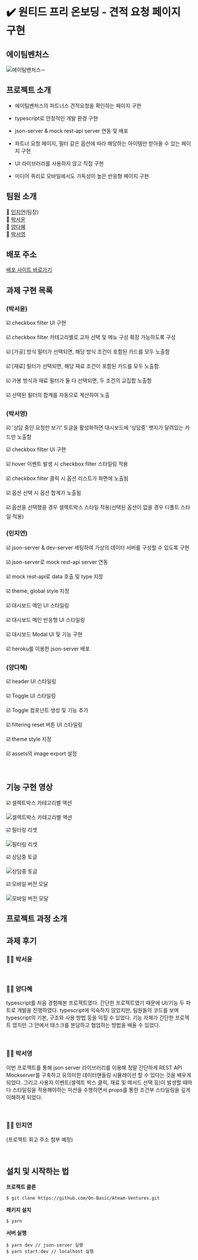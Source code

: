 # ✔️ 원티드 프리 온보딩 - 견적 요청 페이지 구현

## 에이팀벤처스

![에이팀벤처스ᅳ](https://user-images.githubusercontent.com/53133662/153177356-da26b823-1757-4287-80f9-46c8cba92e90.png)


## 프로젝트 소개

- 에이팀벤처스의 파트너스 견적요청을 확인하는 페이지 구현

- typescript로 안정적인 개발 환경 구현

- json-server & mock rest-api server 연동 및 배포

- 파트너 요청 페이지, 필터 같은 옵션에 따라 해당하는 아이템만 받아올 수 있는 페이지 구현

- UI 라이브러리를 사용하지 않고 직접 구현

- 미디어 쿼리로 모바일에서도 가독성이 높은 반응형 페이지 구현

## 팀원 소개

🏃‍ [민지연](https://github.com/ichbinmin2)(팀장)<br/>
🏃‍ [박서윤](https://github.com/seoyuuun)<br/>
🏃‍ [양다혜](https://github.com/dahye-program)<br/>
🏃‍ [박서영](https://github.com/ongddree)<br/>

## 배포 주소

[배포 사이트 바로가기](https://ateamventures.herokuapp.com/)

## 과제 구현 목록

### (박서윤)

☑️ checkbox filter UI 구현

☑️ checkbox filter 카테고리별로 교차 선택 및 메뉴 구성 확장 가능하도록 구성

☑️ [가공] 방식 필터가 선택되면, 해당 방식 조건이 포함된 카드를 모두 노출함

☑️ [재료] 필터가 선택되면, 해당 재료 조건이 포함된 카드를 모두 노출함.

☑️ 가봉 방식과 재료 필터가 둘 다 선택되면, 두 조건의 교집합 노출함

☑️ 선택된 필터의 합계를 자동으로 계산하여 노출

### (박서영)

☑️ '상담 중인 요청만 보기' 토글을 활성화하면 대시보드에 '상담중' 뱃지가 달려있는 카드만 노출함

☑️ checkbox filter UI 구현

☑️ hover 이벤트 발생 시 checkbox filter 스타일링 적용

☑️ checkbox filter 클릭 시 옵션 리스트가 화면에 노출됨

☑️ 옵션 선택 시 옵션 합계가 노출됨

☑️ 옵션을 선택했을 경우 셀렉트박스 스타일 적용(선택된 옵션이 없을 경우 디폴트 스타일 적용)

### (민지연)

☑️ json-server & dev-server 세팅하여 가상의 데이터 서버를 구성할 수 있도록 구현

☑️ json-server로 mock rest-api server 연동

☑️ mock rest-api로 data 호출 및 type 지정

☑️ theme, global style 지정

☑️ 대시보드 메인 UI 스타일링

☑️ 대시보드 메인 반응형 UI 스타일링

☑️ 대시보드 Modal UI 및 기능 구현

☑️ heroku를 이용한 json-server 배포

### (양다혜)

☑️ header UI 스타일링

☑️ Toggle UI 스타일링

☑️ Toggle 컴포넌트 생성 및 기능 추가

☑️ filtering reset 버튼 UI 스타일링

☑️ theme style 지정

☑️ assets의 image export 설정

<br/>

## 기능 구현 영상

☑️ 셀렉트박스 카테고리별 액션

![셀렉트박스 카테고리별 액션](https://user-images.githubusercontent.com/84560867/153098729-6d8813c6-80c6-4b5c-8c92-2f110f74da35.gif)

☑️ 필터링 리셋

![필터링 리셋](https://user-images.githubusercontent.com/84560867/153098741-fa813733-bcae-4d21-b01a-baf33db397a8.gif)

☑️ 상담중 토글

![상담중 토글](https://user-images.githubusercontent.com/84560867/153098751-fe488eee-27e8-4b51-81df-d6e1b6ceb789.gif)

☑️ 모바일 버전 모달

![모바일 버전 모달](https://user-images.githubusercontent.com/53133662/153101561-95d3fc9c-9b9a-4907-8f04-3d7273f4c820.gif)

## 프로젝트 과정 소개

## 과제 후기

### 🙋‍♀️ 박서윤

<br/>

### 🙋‍♀️ 양다혜

typescript를 처음 경험해본 프로젝트였다. 간단한 프로젝트였기 때문에 UI/기능 두 파트로 개발을 진행하였다. typescript에 익숙하지 않았지만, 팀원들의 코드를 보며 typescript의 기본, 구조와 사용 방법 등을 익힐 수 있었다. 기능 자체가 간단한 프로젝트 였지만 그 안에서 태스크를 분담하고 협업하는 방법을 배울 수 있었다.

<br/>

### 🙋‍♀️ 박서영

이번 프로젝트를 통해 json server 라이브러리를 이용해 정말 간단하게 REST API Mockserver를 구축하고 유의미한 데이터핸들링 시뮬레이션 할 수 있다는 것을 배우게 되었다. 그리고 사용자 이벤트(셀렉트 박스 클릭, 재료 및 메서드 선택 등)이 발생할 때마다 스타일링을 적용해야하는 미션을 수행하면서 props를 통한 조건부 스타일링을 깊게 이해하게 되었다.

<br/>

### 🙋‍♀️ 민지연

(프로젝트 회고 주소 첨부 예정)

<br/>

## 설치 및 시작하는 법

**프로젝트 클론**

```
$ git clone https://github.com/On-Basic/Ateam-Ventures.git
```

**패키지 설치**

```
$ yarn
```

**서버 실행**

```
$ yarn dev // json-server 실행
$ yarn start:dev // localhost 실행
```
